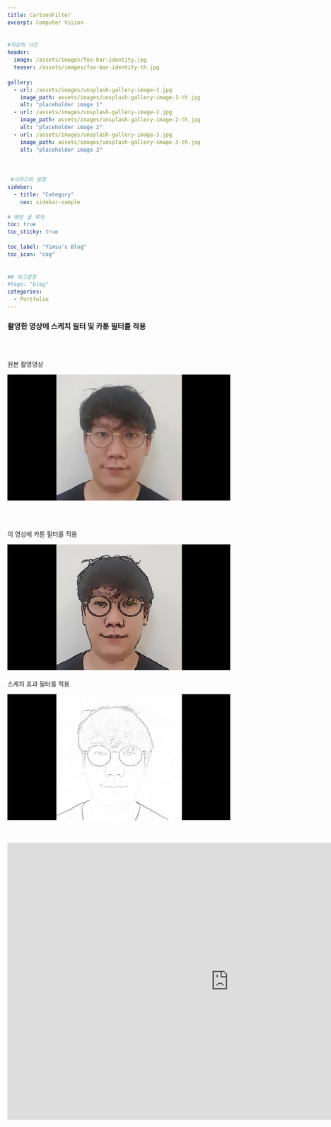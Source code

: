 ```yaml
---
title: CartoonFilter
excerpt: Computer Vision


#최상위 사진
header:
  image: /assets/images/foo-bar-identity.jpg
  teaser: /assets/images/foo-bar-identity-th.jpg

gallery:
  - url: /assets/images/unsplash-gallery-image-1.jpg
    image_path: assets/images/unsplash-gallery-image-1-th.jpg
    alt: "placeholder image 1"
  - url: /assets/images/unsplash-gallery-image-2.jpg
    image_path: assets/images/unsplash-gallery-image-2-th.jpg
    alt: "placeholder image 2"
  - url: /assets/images/unsplash-gallery-image-3.jpg
    image_path: assets/images/unsplash-gallery-image-3-th.jpg
    alt: "placeholder image 3"
    


 #사이드바 설정 
sidebar:
  - title: "Category"
    nav: sidebar-sample

# 해당 글 목차
toc: true
toc_sticky: true

toc_label: "Yimsu's Blog"
toc_icon: "cog"


## 테그설정
#tags: "blog"
categories:
  - Portfolio
---
```


### 촬영한 영상에 스케치 필터 및 카툰 필터를 적용


<br/>
<br/>

원본 촬영영상
<br/>

![image](/assets/images/portfolio/filter1.png)

<br/>
<br/>


이 영상에 카툰 필터를 적용
<br/>

![image](/assets/images/portfolio/filter3.png)
<br/>
<br/>
스케치 효과 필터를 적용
<br/>

![image](/assets/images/portfolio/filter2.png)

<br/>
<br/>

<iframe width="1000" height="625" src="https://www.youtube.com/embed/xhdgWll1ggg" frameborder="0" allow="accelerometer; autoplay; encrypted-media; gyroscope; picture-in-picture" allowfullscreen></iframe>